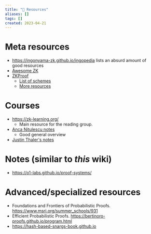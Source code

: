 ```yaml
---
title: "🔎 Resources"
aliases: []
tags: []
created: 2023-04-21
---
```


# Meta resources
- https://ingonyama-zk.github.io/ingopedia lists an absurd amount of good resources
- [Awesome ZK](https://github.com/ventali/awesome-zk)
- [ZKProof](https://docs.zkproof.org)
	- [List of schemes](https://docs.zkproof.org/schemes)
	- [More resources](https://docs.zkproof.org/edu)

# Courses
- https://zk-learning.org/
	- Main resource for the reading group.
- [Anca Nitulescu notes](https://www.di.ens.fr/~nitulesc/files/Survey-SNARKs.pdf)
	- Good general overview
- [Justin Thaler's notes](https://people.cs.georgetown.edu/jthaler/ProofsArgsAndZK.pdf)

# Notes (similar to *this* wiki)
- https://o1-labs.github.io/proof-systems/

# Advanced/specialized resources
- Foundations and Frontiers of Probabilistic Proofs. https://www.msri.org/summer_schools/931
- Efficient Probabilistic Proofs. https://bertinoro-proofs.github.io/program.html
- https://hash-based-snargs-book.github.io
